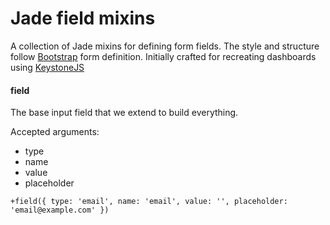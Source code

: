 Jade field mixins
=================

A collection of Jade mixins for defining form fields. The style and structure follow [Bootstrap](https://github.com/twbs/bootstrap) form definition. Initially crafted for recreating dashboards using [KeystoneJS](https://github.com/JedWatson/keystone)


#### field

The base input field that we extend to build everything.

Accepted arguments:
* type
* name
* value
* placeholder

```jade
+field({ type: 'email', name: 'email', value: '', placeholder: 'email@example.com' })
```